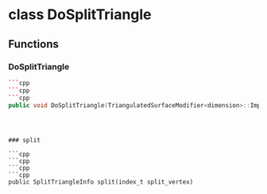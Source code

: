 # class DoSplitTriangle


## Functions

### DoSplitTriangle

```cpp
```cpp
```cpp
```cpp
public void DoSplitTriangle(TriangulatedSurfaceModifier<dimension>::Impl & modifier, index_t triangle_id)
```
```
```
```


### split

```cpp
```cpp
```cpp
```cpp
public SplitTriangleInfo split(index_t split_vertex)
```
```
```
```




